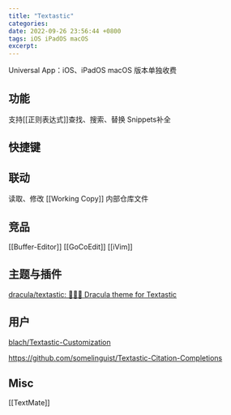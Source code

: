 ```yaml
---
title: "Textastic"
categories: 
date: 2022-09-26 23:56:44 +0800
tags: iOS iPadOS macOS
excerpt: 
---
```


Universal App：iOS、iPadOS
macOS 版本单独收费






## 功能

支持[[正则表达式]]查找、搜索、替换
Snippets补全

## 快捷键

## 联动

读取、修改 [[Working Copy]] 内部仓库文件



## 竞品

[[Buffer-Editor]]
[[GoCoEdit]]
[[iVim]]

## 主题与插件


[dracula/textastic: 🧛🏻‍♂️ Dracula theme for Textastic](https://github.com/dracula/textastic)


## 用户


[blach/Textastic-Customization](https://github.com/blach/Textastic-Customization)

https://github.com/somelinguist/Textastic-Citation-Completions





## Misc

[[TextMate]]





